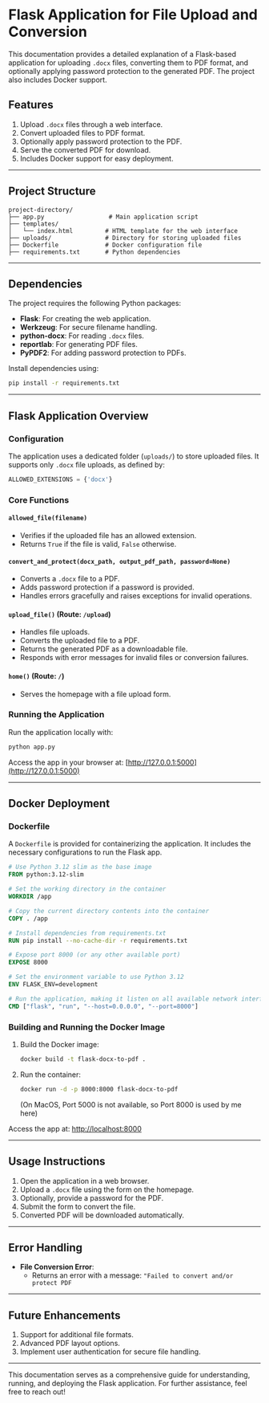 # Flask Application for File Upload and Conversion

This documentation provides a detailed explanation of a Flask-based application for uploading `.docx` files, converting them to PDF format, and optionally applying password protection to the generated PDF. The project also includes Docker support.

## Features
1. Upload `.docx` files through a web interface.
2. Convert uploaded files to PDF format.
3. Optionally apply password protection to the PDF.
4. Serve the converted PDF for download.
5. Includes Docker support for easy deployment.

---

## Project Structure

```
project-directory/
├── app.py                  # Main application script
├── templates/
│   └── index.html         # HTML template for the web interface
├── uploads/               # Directory for storing uploaded files
├── Dockerfile             # Docker configuration file
├── requirements.txt       # Python dependencies
```

---

## Dependencies

The project requires the following Python packages:

- **Flask**: For creating the web application.
- **Werkzeug**: For secure filename handling.
- **python-docx**: For reading `.docx` files.
- **reportlab**: For generating PDF files.
- **PyPDF2**: For adding password protection to PDFs.

Install dependencies using:

```bash
pip install -r requirements.txt
```

---

## Flask Application Overview

### Configuration

The application uses a dedicated folder (`uploads/`) to store uploaded files. It supports only `.docx` file uploads, as defined by:

```python
ALLOWED_EXTENSIONS = {'docx'}
```

### Core Functions

#### `allowed_file(filename)`

- Verifies if the uploaded file has an allowed extension.
- Returns `True` if the file is valid, `False` otherwise.

#### `convert_and_protect(docx_path, output_pdf_path, password=None)`

- Converts a `.docx` file to a PDF.
- Adds password protection if a password is provided.
- Handles errors gracefully and raises exceptions for invalid operations.

#### `upload_file()` (Route: `/upload`)

- Handles file uploads.
- Converts the uploaded file to a PDF.
- Returns the generated PDF as a downloadable file.
- Responds with error messages for invalid files or conversion failures.

#### `home()` (Route: `/`)

- Serves the homepage with a file upload form.

### Running the Application

Run the application locally with:

```bash
python app.py
```

Access the app in your browser at: [http://127.0.0.1:5000](http://127.0.0.1:5000)

---

## Docker Deployment

### Dockerfile

A `Dockerfile` is provided for containerizing the application. It includes the necessary configurations to run the Flask app.

```dockerfile
# Use Python 3.12 slim as the base image
FROM python:3.12-slim

# Set the working directory in the container
WORKDIR /app

# Copy the current directory contents into the container
COPY . /app

# Install dependencies from requirements.txt
RUN pip install --no-cache-dir -r requirements.txt

# Expose port 8000 (or any other available port)
EXPOSE 8000

# Set the environment variable to use Python 3.12
ENV FLASK_ENV=development

# Run the application, making it listen on all available network interfaces
CMD ["flask", "run", "--host=0.0.0.0", "--port=8000"]
```

### Building and Running the Docker Image

1. Build the Docker image:

   ```bash
   docker build -t flask-docx-to-pdf .
   ```

2. Run the container:

   ```bash
   docker run -d -p 8000:8000 flask-docx-to-pdf
   ```
   (On MacOS, Port 5000 is not available, so Port 8000 is used by me here)

Access the app at: [http://localhost:8000](http://localhost:8000)

---

## Usage Instructions

1. Open the application in a web browser.
2. Upload a `.docx` file using the form on the homepage.
3. Optionally, provide a password for the PDF.
4. Submit the form to convert the file.
5. Converted PDF will be downloaded automatically.

---

## Error Handling

- **File Conversion Error**:
  - Returns an error with a message: `"Failed to convert and/or protect PDF`

---

## Future Enhancements

1. Support for additional file formats.
2. Advanced PDF layout options.
3. Implement user authentication for secure file handling.

---

This documentation serves as a comprehensive guide for understanding, running, and deploying the Flask application. For further assistance, feel free to reach out!

